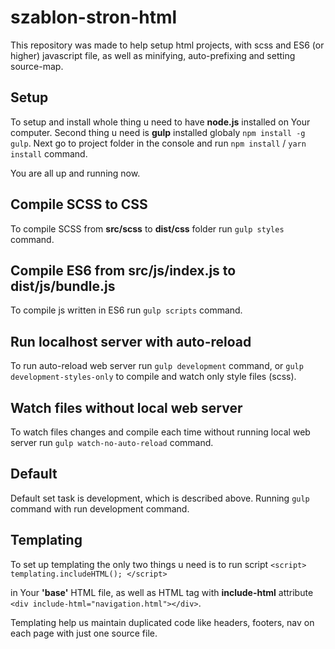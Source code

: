 # szablon-stron-html

This repository was made to help setup html projects, with scss and ES6 (or higher) javascript file, as well as minifying, auto-prefixing and setting source-map.

## Setup

To setup and install whole thing u need to have **node.js** installed on Your computer. 
Second thing u need is **gulp** installed globaly `npm install -g gulp`.
Next go to project folder in the console and run `npm install` / `yarn install` command.

You are all up and running now.

## Compile SCSS to CSS

To compile SCSS from **src/scss** to **dist/css** folder run `gulp styles` command.

## Compile ES6 from **src/js/index.js** to **dist/js/bundle.js**

To compile js written in ES6 run `gulp scripts` command.

## Run localhost server with auto-reload

To run auto-reload web server run `gulp development` command, or `gulp development-styles-only` to compile and watch only style files (scss).

## Watch files without local web server

To watch files changes and compile each time without running local web server run `gulp watch-no-auto-reload` command.

## Default

Default set task is development, which is described above. Running `gulp` command with run development command.

## Templating

To set up templating the only two things u need is to run script 
`<script>
    templating.includeHTML();
</script>`

in Your **'base'** HTML file, as well as HTML tag with **include-html** attribute `<div include-html="navigation.html"></div>`.

Templating help us maintain duplicated code like headers, footers, nav on each page with just one source file.